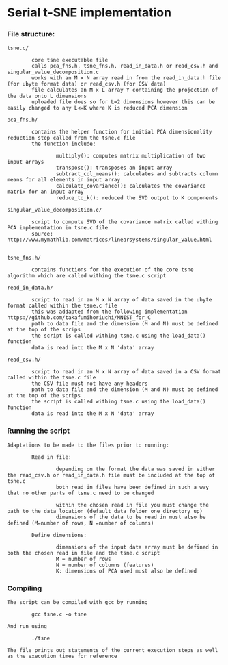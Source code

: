 # Serial t-SNE implementation

### File structure:

    tsne.c/

            core tsne executable file
            calls pca_fns.h, tsne_fns.h, read_in_data.h or read_csv.h and singular_value_decomposition.c
            works with an M x N array read in from the read_in_data.h file (for ubyte format data) or read_csv.h (for CSV data)
            file calculates an M x L array Y containing the projection of the data onto L dimensions
            uploaded file does so for L=2 dimensions however this can be easily changed to any L<=K where K is reduced PCA dimension
            
    pca_fns.h/
    
            contains the helper function for initial PCA dimensionality reduction step called from the tsne.c file
            the function include:
                    
                    multiply(): computes matrix multiplication of two input arrays
                    transpose(): transposes an input array
                    subtract_col_means(): calculates and subtracts column means for all elements in input array
                    calculate_covariance(): calculates the covariance matrix for an input array
                    reduce_to_k(): reduced the SVD output to K components
                    
    singular_value_decomposition.c/
    
            script to compute SVD of the covariance matrix called withing PCA implementation in tsne.c file
            source: http://www.mymathlib.com/matrices/linearsystems/singular_value.html
         
    
    tsne_fns.h/
    
            contains functions for the execution of the core tsne algorithm which are called withing the tsne.c script
            
    read_in_data.h/
    
            script to read in an M x N array of data saved in the ubyte format called within the tsne.c file
            this was addapted from the following implementation https://github.com/takafumihoriuchi/MNIST_for_C
            path to data file and the dimension (M and N) must be defined at the top of the scrips
            the script is called withing tsne.c using the load_data() function
            data is read into the M x N 'data' array
            
    read_csv.h/
    
            script to read in an M x N array of data saved in a CSV format called within the tsne.c file
            the CSV file must not have any headers
            path to data file and the dimension (M and N) must be defined at the top of the scrips
            the script is called withing tsne.c using the load_data() function
            data is read into the M x N 'data' array
            
                    
                    
   ### Running the script
   
    Adaptations to be made to the files prior to running:
    
            Read in file: 
                    
                    depending on the format the data was saved in either the read_csv.h or read_in_data.h file must be included at the top of tsne.c 
                    both read in files have been defined in such a way that no other parts of tsne.c need to be changed
                    
                    within the chosen read in file you must change the path to the data location (default data folder one directory up)
                    dimensions of the data to be read in must also be defined (M=number of rows, N =number of columns)
    
            Define dimensions: 
            
                    dimensions of the input data array must be defined in both the chosen read in file and the tsne.c script
                    M = number of rows
                    N = number of columns (features)
                    K: dimensions of PCA used must also be defined
                    
  ### Compiling
  
    The script can be compiled with gcc by running
    
            gcc tsne.c -o tsne
            
    And run using
    
            ./tsne
            
    The file prints out statements of the current execution steps as well as the execution times for reference
   
      
      
      
      
      
      
      
      
